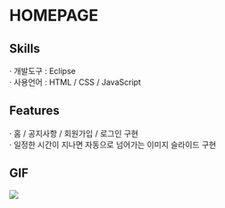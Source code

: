 # HOMEPAGE
<h2>Skills</h2>
· 개발도구 : Eclipse <br/>
· 사용언어 : HTML / CSS / JavaScript
<h2>Features</h2>
· 홈 / 공지사항 / 회원가입 / 로그인 구현<br/>
· 일정한 시간이 지나면 자동으로 넘어가는 이미지 슬라이드 구현
<h2>GIF</h2>
<img src="https://user-images.githubusercontent.com/89969398/139617724-48dc98c6-75ab-4f60-8df1-9dafbbf6be9a.gif">
